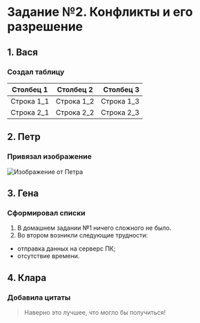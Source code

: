 # Задание №2. Конфликты и его разрешение
## 1. Вася
### Создал таблицу

|Столбец 1|Столбец 2|Столбец 3|
|--------|:--------:|--------:|
|Строка 1_1|Строка 1_2|Строка 1_3|
|Строка 2_1|Строка 2_2|Строка 2_3|

## 2. Петр
### Привязал изображение
![Изображение от Петра](https://s.zefirka.net/images/2016-12-01/krasivye-pejzazhi-kanady/krasivye-pejzazhi-kanady-23.jpg)

## 3. Гена
### Сформировал списки
1. В домашнем задании №1 ничего сложного не было.
2. Во втором возникли следующие трудности:
* отправка данных на серверс ПК;
* отсутствие времени.

## 4. Клара
### Добавила цитаты
> Наверно это лучшее, что могло бы получиться!
